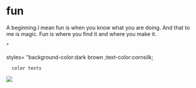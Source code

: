 
# fun
A beginning.I mean fun is when you know what you are doing. And that to me is magic. Fun is where you find it and where you make it.

"<!DOCTYPE html>
<html>
  <head>
    <meta charset="utf-8">
    styles= "background-color:dark brown
    ;text-color:cornsilk;
      
      color tests   
  </head>
  <body>
   </head>
  <body>
    <img src="
  </body>
  </body>
</html>"

